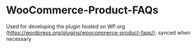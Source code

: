 # WooCommerce-Product-FAQs
Used for developing the plugin hosted on WP.org (https://wordpress.org/plugins/woocommerce-product-faqs/), synced when necessary
